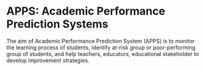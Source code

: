 # APPS: Academic Performance Prediction Systems

The aim of Academic Performance Prediction System (APPS) is to monitor the learning process of students, identify at-risk group or poor-performing group of students, and help teachers, educators, educational stakeholder to develop improvement strategies.

<!---![alt text](https://github.com/Sokkhey/Educational_Data_Mining/tree/master/images/APPS_System1.JPG)--->

